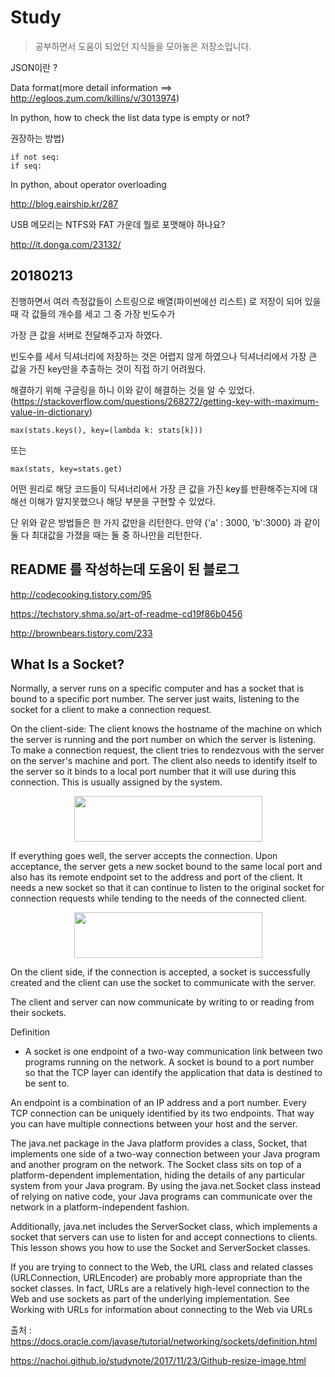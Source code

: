 # Study

>공부하면서 도움이 되었던 지식들을 모아놓은 저장소입니다.

JSON이란 ?

Data format(more detail information ==> http://egloos.zum.com/killins/v/3013974)<br>

In python, how to check the list data type is empty or not?

권장하는 방법)
``` 
if not seq:
if seq:
```
In python, about operator overloading

http://blog.eairship.kr/287

USB 메모리는 NTFS와 FAT 가운데 뭘로 포맷해야 하나요?

http://it.donga.com/23132/

## 20180213
 진행하면서 여러 측정값들이 스트링으로 배열(파이썬에선 리스트) 로 저장이 되어 있을 때 각 값들의 개수를 세고 그 중 가장 빈도수가<br>

가장 큰 값을 서버로 전달해주고자 하였다.<br>

빈도수를 세서 딕셔너리에 저장하는 것은 어렵지 않게 하였으나 딕셔너리에서 가장 큰 값을 가진 key만을 추출하는 것이 직접 하기 어려웠다.<br>

해결하기 위해 구글링을 하니 이와 같이 해결하는 것을 알 수 있었다.<br> (https://stackoverflow.com/questions/268272/getting-key-with-maximum-value-in-dictionary)

```
max(stats.keys(), key=(lambda k: stats[k]))
```

또는

```
max(stats, key=stats.get)
```

어떤 원리로 해당 코드들이 딕셔너리에서 가장 큰 값을 가진 key를 반환해주는지에 대해선 이해가 알지못했으나 해당 부분을 구현할 수 있었다.<br>

단 위와 같은 방법들은 한 가지 값만을 리턴한다. 만약 {'a' : 3000, 'b':3000} 과 같이 둘 다 최대값을 가졌을 때는 둘 중 하나만을 리턴한다.<br>


## README 를 작성하는데 도움이 된 블로그

http://codecooking.tistory.com/95

https://techstory.shma.so/art-of-readme-cd19f86b0456

http://brownbears.tistory.com/233

## What Is a Socket?

Normally, a server runs on a specific computer and has a socket that is bound to a specific port number. The server just waits, listening to the socket for a client to make a connection request.

On the client-side: The client knows the hostname of the machine on which the server is running and the port number on which the server is listening. To make a connection request, the client tries to rendezvous with the server on the server's machine and port. The client also needs to identify itself to the server so it binds to a local port number that it will use during this connection. This is usually assigned by the system.

<center><img src="https://docs.oracle.com/javase/tutorial/figures/networking/5connect.gif" width="301" height="73"></center>

If everything goes well, the server accepts the connection. Upon acceptance, the server gets a new socket bound to the same local port and also has its remote endpoint set to the address and port of the client. It needs a new socket so that it can continue to listen to the original socket for connection requests while tending to the needs of the connected client.

<center><img src="https://docs.oracle.com/javase/tutorial/figures/networking/6connect.gif" width="301" height="73"></center>

On the client side, if the connection is accepted, a socket is successfully created and the client can use the socket to communicate with the server.

The client and server can now communicate by writing to or reading from their sockets.

Definition
- A socket is one endpoint of a two-way communication link between two programs running on the network. A socket is bound to a port number so that the TCP layer can identify the application that data is destined to be sent to.

An endpoint is a combination of an IP address and a port number. Every TCP connection can be uniquely identified by its two endpoints. That way you can have multiple connections between your host and the server.

The java.net package in the Java platform provides a class, Socket, that implements one side of a two-way connection between your Java program and another program on the network. The Socket class sits on top of a platform-dependent implementation, hiding the details of any particular system from your Java program. By using the java.net.Socket class instead of relying on native code, your Java programs can communicate over the network in a platform-independent fashion.

Additionally, java.net includes the ServerSocket class, which implements a socket that servers can use to listen for and accept connections to clients. This lesson shows you how to use the Socket and ServerSocket classes.

If you are trying to connect to the Web, the URL class and related classes (URLConnection, URLEncoder) are probably more appropriate than the socket classes. In fact, URLs are a relatively high-level connection to the Web and use sockets as part of the underlying implementation. See Working with URLs for information about connecting to the Web via URLs<br>

출처 : https://docs.oracle.com/javase/tutorial/networking/sockets/definition.html

https://nachoi.github.io/studynote/2017/11/23/Github-resize-image.html

